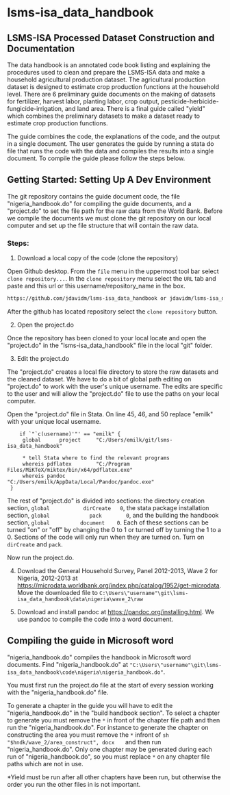# lsms-isa_data_handbook
## LSMS-ISA Processed Dataset Construction and Documentation

The data handbook is an annotated code book listing and explaining the procedures used to clean and prepare the LSMS-ISA data and make a household agricultural production dataset. The agricultural production dataset is designed to estimate crop production functions at the household level. There are 6 preliminary guide documents on the making of datasets for fertilizer, harvest labor, planting labor, crop output, pesticide-herbicide-fungicide-irrigation, and land area. There is a final guide called "yield" which combines the preliminary datasets to make a dataset ready to estimate crop production functions.

The guide combines the code, the explanations of the code, and the output in a single document. The user generates the guide by running a stata do file that runs the code with the data and compiles the results into a single document. To compile the guide please follow the steps below.

##  Getting Started: Setting Up A Dev Environment

The git repository contains the guide document code, the file "nigeria_handbook.do" for compiling the guide documents, and a "project.do" to set the file path for the raw data from the World Bank. Before we compile the documents we must clone the git repository on our local computer and set up the file structure that will contain the raw data.

### Steps:

1. Download a local copy of the code (clone the repository)
   
  Open Github desktop. From the `file` menu in the uppermost tool bar select `clone repository...`. In the `clone repository` menu select the `URL` tab and paste and this url or this username/repository_name in the box.
  
   ```sh 
  https://github.com/jdavidm/lsms-isa_data_handbook or jdavidm/lsms-isa_data_handbook
   ```
   After the github has located repository select the `clone repository` button.
   
 2. Open the project.do
 
  Once the repository has been cloned to your local locate and open the "project.do" in the "lsms-isa_data_handbook" file in the local "git" folder.
   
 3. Edit the project.do
 
   The "project.do" creates a local file directory to store the raw datasets and the cleaned dataset. We have to do a bit of global path editing on "project.do" to work with the user's unique username. The edits are specific to the user and will allow the "project.do" file to use the paths on your local computer.
   
   Open the "project.do" file in Stata. On line 45, 46, and 50 replace "emilk" with your unique local username.
   
   ```
       if `"`c(username)'"' == "emilk" {	
        global 		project  	"C:/Users/emilk/git/lsms-isa_data_handbook"	
		
		* tell Stata where to find the relevant programs
		whereis pdflatex 		"C:/Program Files/MiKTeX/miktex/bin/x64/pdflatex.exe"
		whereis pandoc 			"C:/Users/emilk/AppData/Local/Pandoc/pandoc.exe"
    }
   ```
   The rest of "project.do" is divided into sections: the directory creation section, `global 			dirCreate	0`,
the stata package installation section, `global 			pack 		0`, and the building the handbook section, `global			document	0`. Each of these sections can be turned "on" or "off" by changing the 0 to 1 or turned off by turning the 1 to a 0. Sections of the code will only run when they are turned on. Turn on `dirCreate` and `pack`.
 
  Now run the project.do.
 
 4. Download the General Household Survey, Panel 2012-2013, Wave 2 for Nigeria, 2012-2013 at https://microdata.worldbank.org/index.php/catalog/1952/get-microdata. Move the downloaded file to `C:\Users\"username"\git\lsms-isa_data_handbook\data\nigeria\wave_2\raw`
 
 5. Download and install pandoc at https://pandoc.org/installing.html. We use pandoc to compile the code into a word document.

## Compiling the guide in Microsoft word

   "nigeria_handbook.do" compiles the handbook in Microsoft word documents. Find "nigeria_handbook.do" at `"C:\Users\"username"\git\lsms-isa_data_handbook\code\nigeria\nigeria_handbook.do"`.
   
   You must first run the project.do file at the start of every session working with the "nigeria_handbook.do" file. 
   
   To generate a chapter in the guide you will have to edit the "nigeria_handbook.do" in the "build handbook section". To select a chapter to generate you must remove the `*` in front of the chapter file path and then run the "nigeria_handbook.do". For instance to generate the chapter on constructing the area you must remove the `*` infront of   ```sh "$hndk/wave_2/area_construct", docx   ``` and then run "nigeria_handbook.do". Only one chapter may be generated during each run of "nigeria_handbook.do", so you must replace `*` on any chapter file paths which are not in use. 
   
  *Yield must be run after all other chapters have been run, but otherwise the order you run the other files in is not important.
